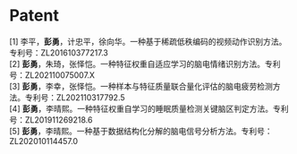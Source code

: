 ---
---

# Patent

[1] 李平，**彭勇**，计忠平，徐向华。一种基于稀疏低秩编码的视频动作识别方法。专利号：ZL201610377217.3  
[2] **彭勇**，朱琦，张怿恺。一种特征权重自适应学习的脑电情绪识别方法。专利号：ZL202110075007.X  
[3] **彭勇**，李幸，张怿恺。一种样本与特征质量联合量化评估的脑电疲劳检测方法。专利号：ZL202110317792.5  
[4] **彭勇**，李晴熙。一种特征权重自学习的睡眠质量检测关键脑区判定方法。专利号：ZL201911269218.6   
[5] **彭勇**，李晴熙。一种基于数据结构化分解的脑电信号分析方法。专利号：ZL202010114457.0   
